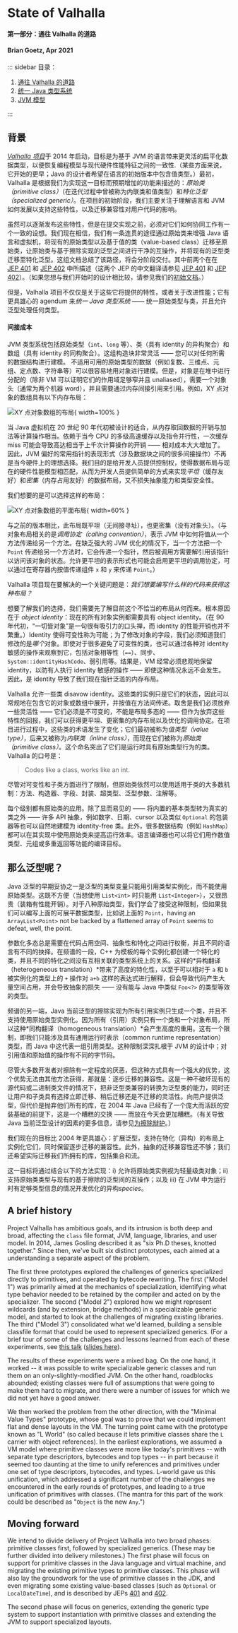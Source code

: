 # State of Valhalla

#### 第一部分：通往 Valhalla 的道路
#### Brian Goetz, Apr 2021

::: sidebar
目录：

1. [通往 Valhalla 的道路](01-background.html)
2. [统一 Java 类型系统](02-object-model.html)
3. [JVM 模型](03-vm-model.html)

:::

## 背景

[_Valhalla 项目_][valhalla]于 2014 年启动，目标是为基于 JVM 的语言带来更灵活的扁平化数据类型，以便恢复编程模型与现代硬件性能特征之间的一致性.（某些方面来说，它开始的更早；Java 的设计者希望在语言的初始版本中包含值类型。）最初，Valhalla 是根据我们为实现这一目标而预期增加的功能来描述的：*原始类（primitive class）*（在迭代过程中曾被称为内联类和值类型）和*特化泛型（specialized generic）*。在项目的初始阶段，我们主要关注于理解语言和 JVM 如何发展以支持这些特性，以及迁移兼容性对用户代码的影响。

虽然可以逐渐发布这些特性，但是在提交实现之前，必须对它们如何协同工作有一个一致的设想。我们现在相信，我们有一条连贯的途径通过原始类来增强 Java 语言和虚拟机，将现有的原始类型以及基于值的类（value-based class）迁移至原始类，让原始类与基于擦除实现的泛型之间进行干净的互操作，并将现有的泛型类迁移至特化泛型。这组文档总结了该路径，将会分阶段交付。其中前两个在在 [JEP 401][jep401] 和 [JEP 402][jep402] 中所描述（这两个 JEP 的中文翻译请参见 [JEP 401][jep401-zh] 和 [JEP 402][jep402-zh]）。（如果您想与我们开始时的设计相比较，请参见我们的[初始文档][values0]。）

但是，Valhalla 项目不仅仅是关于这些它将提供的特性，或者关于改进性能；它有更具雄心的 agendum 来*统一 Java 类型系统* —— 统一原始类型与类，并且允许泛型处理任何类型。

#### 间接成本

JVM 类型系统包括原始类型（`int`、`long` 等）、类（具有 identity 的异构聚合）和数组（具有 identity 的同构聚合）。这组构造块非常灵活 —— 您可以对任何所需的数据结构进行建模。
不适用可用的原始类型的数据（例如复数、三维点、元组、定点数、字符串等）可以很容易地用对象进行建模。但是，对象是在堆中进行分配的（除非 VM 可以证明它们的作用域足够窄并且 unaliased），需要一个对象头（通常为两个机器 word），并且需要通过内存间接引用来引用。例如，XY 点对象的数组具有以下内存布局：

![XY 点对象数组的布局](xy-points.png){ width=100% }

当 Java 虚拟机在 20 世纪 90 年代初被设计的适合，从内存取回数据的开销与加法等计算操作相当。依赖于当今 CPU 的多级高速缓存以及指令并行性，一次缓存 miss 可能会导致高达相当于上千次计算操作的开销 —— 相对成本大大增加了。因此，JVM 偏好的常用指针的表现形式（涉及数据块之间的很多间接操作）不再是当今硬件上的理想选择。我们目的是给开发人员提供控制权，使得数据布局与现在的硬件性能模型相匹配，从而为开发人员提供简单的方式来实现*平坦*（缓存友好）和*密集*（内存占用友好）的数据布局，又不损失抽象能力和类型安全性。

我们想要的是可以选择这样的布局：

![XY 点对象数组的平面布局](flattened-points.png){ width=60% }

与之前的版本相比，此布局既平坦（无间接寻址），也更密集（没有对象头）。（与对象布局相关的是*调用协定（calling convention）*，表示 JVM 中如何将值从一个方法传递给另一个方法。在缺乏强大的 JVM 优化的情况下，当一个方法把一个 `Point` 传递给另一个方法时，它会传递一个指针，然后被调用方需要解引用该指针以访问该对象的状态。允许更平坦的表示形式也可能会启用更平坦的调用协定，可以通过在寄存器内按值传递组件 `x` 和 `y` 来传递 `Point`。）

Valhalla 项目现在要解决的一个关键问题是：*我们想要编写什么样的代码来获得这种布局？*

想要了解我们的选择，我们需要先了解目前这个不恰当的布局从何而来。根本原因在于 *object identity*：现在的所有对象实例都需要具有 object identity。（在 90 年代初，“一切皆对象”是一句很有吸引力的口头禅，而 identity 的性能开销也并不繁重。）Identity 使得可变性称为可能；为了修改对象的字段，我们必须知道我们修改的是*哪个*对象。即使对于很多避免了可变性的类，也可以通过各种对 identity 敏感的操作来观察到它，包括对象相等性（`==`）、同步、`System::identityHashCode`、弱引用等。结果是，VM 经常必须悲观地保留 identity，以防有人执行 identity 敏感的操作 —— 即使这种情况永远不会发生。因此，是 identity 导致了我们现在指针泛滥的内存布局。

Valhalla 允许一些类 disavow identity。这些类的实例只是它们的状态，因此可以常规地在包含它的对象或数组中展开，并按值在方法间传递。取舍是我们必须放弃一些灵活性 —— 它们必须是不可变的，不能是布局多态的 —— 但作为放弃这些特性的回报，我们可以获得更平坦、更密集的内存布局以及优化的调用协定。在项目进行过程中，这些类的术语发生了变化；它们最初被称为*值类型（value type）*，后来又被称为*内联类（inline class）*，而现在它们被称为*原始类（primitive class）*。这个命名突出了它们是运行时具有原始类型行为的类。Valhalla 的口号是：

> Codes like a class, works like an int.

尽管对可变性和子类方面进行了限制，但原始类依然可以使用适用于类的大多数机制：方法、构造器、字段、封装、超类型、泛型参数、注解等。

每个级别都有原始类的应用。除了显而易见的 —— 将内置的基本类型转为真实的类之外 —— 许多 API 抽象，例如数字、日期、cursor 以及类似 `Optional` 的包装器等也可以自然地建模为 identity-free 类。此外，很多数据结构（例如 `HashMap`）都可以在其实现中使用原始类来提高运行效率。语言编译器也可以将它们用作数值类型、元组或多重返回等功能的编译目标。

## 那么泛型呢？

Java 泛型的早期妥协之一是泛型的类型变量只能用引用类型实例化，而不能使用原始类型。这既不方便（当想使用 `List<int>` 时只能用 `List<Integer>`），又很昂贵（装箱有性能开销）。对于八种原始类型，我们学会了接受这种限制，但如果我们可以编写上面的可展平数据类型，比如说上面的 `Point`，having an `ArrayList<Point>` not be backed by a flattened array of `Point` seems to defeat, well, the point.

参数化多态总是需要在代码占用空间、抽象性和特化之间进行权衡，并且不同的语言有不同的抉择。在频谱的一段，C++ 为模板的每个实例化都创建一个特化的类，并且不同的特化之间没有互相关联的类型系统上的关系。这样的*异构翻译（heterogeneous translation）*带来了高度的特化性，以至于可以相对于 `a` 和 `b` 被实例化的类型上的 `+` 操作对 `a+b` 这样的表达式进行解释，但会导致代码产生大量空间占用，并会导致抽象的损失 —— 没有能与 Java 中类似 `Foo<?>` 的类型等效的类型。

频谱的另一端，Java 当前泛型的擦除实现为所有引用实例只生成一个类，并且不支持使用原始类型实例化。因为所有（引用）实例只有一个类和一个对象布局，所以这种*同构翻译（homogeneous translation）*会产生高度的重用。这有一个限制，即我们只能涉及具有通用运行时表示（common runtime representation）类型，而 Java 中这代表一组引用类型。这种限制深深扎根于 JVM 的设计中；对引用值和原始值的操作有不同的字节码。

尽管大多数开发者对擦除有一定程度的厌恶，但这种方式具有一个强大的优势，这个优势无法由其他方法获得，那就是：逐步迁移的兼容性。这是一种不破坏现有的源代码或二进制类文件的情况下，把非泛型类兼容的转换为泛型类的能力，同时还让用户和子类具有选择立即迁移、稍后迁移还是不迁移的灵活性。向用户提供泛型，但代价是抛弃他们所有的库，在 2004 年 Java 已经有了一个庞大而活跃的安装基础的前提下，这是一个糟糕的交换 —— 而放在今天会更加糟糕。（有关导致 Java 当前泛型设计的因素的更多信息，请参见[为擦除辩护](erasure)。）

我们现在的目标比 2004 年更具雄心：扩展泛型，支持在特化（异构）的布局上实例化它们，同时保留逐步迁移的兼容性。此外，抽象的迁移兼容性还不够；我们还希望实际迁移我们所拥有的库，包括集合和流。


这一目标将通过结合以下的方法实现：i) 允许将原始类实例视为轻量级类对象；ii) 支持原始类类型与现有的基于擦除的泛型间的互操作；以及 iii) 在 JVM 中为运行时有足够类型信息的情况开发优化的异构*species*。

## A brief history

Project Valhalla has ambitious goals, and its intrusion is both deep and broad,
affecting the `class` file format, JVM, language, libraries, and user model.  In
2014, James Gosling described it as "six Ph.D theses, knotted together." Since
then, we've built six distinct prototypes, each aimed at a understanding a
separate aspect of the problem.

The first three prototypes explored the challenges of generics specialized
directly to primitives, and operated by bytecode rewriting.  The first ("Model
1") was primarily aimed at the mechanics of specialization, identifying what
type behavior needed to be retained by the compiler and acted on by the
specializer.  The second ("Model 2") explored how we might represent wildcards
(and by extension, bridge methods) in a specializable generic model, and started
to look at the challenges of migrating existing libraries.  The third ("Model
3") consolidated what we'd learned, building a sensible classfile format that
could be used to represent specialized generics.  (For a brief tour of some of
the challenges and lessons learned from each of these experiments, see [this
talk][adventures] ([slides here][adventures-slides]).

The results of these experiments were a mixed bag.  On the one hand, it worked
-- it was possible to write specializable generic classes and run them on an
only-slightly-modified JVM.  On the other hand, roadblocks abounded; existing
classes were full of assumptions that were going to make them hard to migrate,
and there were a number of issues for which we did not yet have a good answer.

We then worked the problem from the other direction, with the "Minimal Value
Types" prototype, whose goal was to prove that we could implement flat and dense
layouts in the VM.  The turning point came with the prototype known as "L World"
(so called because it lets primitive classes share the `L` carrier with object
references).  In the earliest explorations, we assumed a VM model where
primitive classes were more like today's primitives -- with separate type
descriptors, bytecodes and top types -- in part because it seemed too daunting
at the time to unify references and primitives under one set of type
descriptors, bytecodes, and types.  L-world gave us this unification, which
addressed a significant number of the challenges we encountered in the early
rounds of prototypes, and leading to a true unification of primitives with
classes.  (The mantra for this part of the work could be described as "`Object`
is the new `Any`.")

## Moving forward

We intend to divide delivery of Project Valhalla into two broad phases:
primitive classes first, followed by specialized generics.  (These may be
further divided into delivery milestones.)  The first phase will focus on
support for primitive classes in the Java language and virtual machine, and
migrating the existing primitive types to primitive classes.  This phase will
also lay the groundwork for the use of primitive classes in the JDK, and even
migrating some existing value-based classes (such as `Optional` or
`LocalDateTime`), and is described by JEPs [401](jep401) and [402](jep402).

The second phase will focus on generics, extending the generic type system to
support instantiation with primitive classes and extending the JVM to support
specialized layouts.


[valhalla]: http://openjdk.java.net/projects/valhalla
[values0]: http://cr.openjdk.java.net/~jrose/values/values-0.html
[adventures]: https://www.youtube.com/watch?v=TkpcuL1t1lY
[adventures-slides]: http://cr.openjdk.java.net/~briangoetz/valhalla/Adventures%20in%20Parametric%20Polymorphism.pdf
[model3]: http://cr.openjdk.java.net/~briangoetz/valhalla/eg-attachments/model3-01.html
[jep401]: https://openjdk.java.net/jeps/401
[jep402]: https://openjdk.java.net/jeps/402
[jep401-zh]: https://glavo.site/translate/2021/03/06/primitive-objects/
[jep402-zh]: https://glavo.site/translate/2021/03/06/unify-the-basic-primitives-with-objects/
[erasure]: ../in-defense-of-erasure.md
